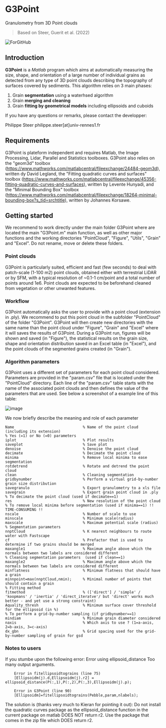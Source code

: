 # G3Point

Granulometry from 3D Point clouds
> Based on Steer, Guerit et al. (2022)

![ForGitHub](https://user-images.githubusercontent.com/17555304/159018713-7272a95e-6400-4490-83f5-868248cffbcb.gif)

## Introduction

**G3Point** is a *Matlab* program which aims at automatically measuring the size, shape, and orientation of a large number of individual grains as detected from any type of 3D point clouds describing the topography of surfaces covered by sediments. This algorithm relies on 3 main phases:
1. Grain **segmentation** using a waterhsed algorithm
2. Grain **merging and cleaning**
3. Grain **fitting by geometrical models** including ellipsoids and cuboids

If you have any questions or remarks, please contact the developper:

Philippe Steer philippe.steer[at]univ-rennes1.fr

## Requirements

G3Point is plateform independent and requires Matlab, the Image Processing, Lidar, Parallel and Statistics toolboxes. G3Point also relies on the "geom3d" toolbox (https://www.mathworks.com/matlabcentral/fileexchange/24484-geom3d), written dy David Legland, the "Fitting quadratic curves and surfaces" toolbox (https://www.mathworks.com/matlabcentral/fileexchange/45356-fitting-quadratic-curves-and-surfaces), written by Levente Hunyadi, and the "Minimal Bounding Box" toolbox (https://www.mathworks.com/matlabcentral/fileexchange/18264-minimal-bounding-box?s_tid=srchtitle), written by Johannes Korsawe.

## Getting started

We recommend to work directly under the main folder G3Point where are located the main "G3Point.m" main function, as well as other major functions and the working directories "PointCloud", "Figure", "Utils", "Grain" and "Excel". Do not rename, move or delete these folders.

### Point clouds

G3Point is particularly suited, efficient and fast (few seconds) to deal with patch-scale (1-100 m2) point clouds, obtained either with terrestrial LiDAR or by SFM, with a typical resolution of ~0.1-1 cm/point and a total number of points around 1e6. Point clouds are expected to be beforehand cleaned from vegetation or other unwanted features.

### Workflow

G3Point automatically asks the user to provide with a point cloud (extension in .ply). We recommend to put this point cloud in the subfolder "PointCloud" of the folder "G3Point". G3Point will then create new directories with the same name than the point cloud under "Figure", "Grain" and "Excel" where it will saves the results of G3Point. During a G3Point run, figures will be shown and saved (in "Figure"), the statistical results on the grain size, shape and orientation distribution saved in an Excel table (in "Excel"), and the point clouds of the segmented grains created (in "Grain").

### Algorithm parameters

G3Point uses a different set of parameters for each point cloud considered. Parameters are provided in the "param.csv" file that is located under the "PointCloud" directory. Each line of the "param.csv" table starts with the name of the associated point clouds and then defines the value of the parameters that are used. See below a screenshot of a example line of this table:

![image](https://user-images.githubusercontent.com/17555304/159018157-c9874503-9a90-47a1-aca1-7ff0b6337085.png)

We now briefly describe the meaning and role of each parameter

    Name                               % Name of the point cloud (including its extension) 
    % Yes (=1) or No (=0) parameters
    iplot                              % Plot results
    saveplot                           % Save plot
    denoise                            % Denoise the point cloud
    decimate                           % Decimate the point cloud
    minima                             % Remove local minima to ease segmentation
    rotdetrend                         % Rotate and detrend the point cloud
    clean                              % Cleaning segmentation
    gridbynumber                       % Perform a virtual grid-by-number grain size distribution
    savegranulo                        % Export granulometry to a xls file
    savegrain                          % Export grain point cloud in .ply
    % To decimate the point cloud (used if decimate==1)   
    res                                % New resolution of the point cloud
    % To remove local minima before segmentation (used if minima==1) !! TIME-CONSUMING !!
    nscale                             % Number of scale to use
    minscale                           % Minimum scale(radius)
    maxscale                           % Maximum potential scale (radius)
    % Segmentation parameters
    nnptCloud                          % K nearest neighbours to route water with Fastscape
    cf                                 % Prefactor that is used to determine if two grains should be merged
    maxangle1                          % Maximum angle above which the normals between two labels are considered different
    % Cleaning segmentation parameters  (used if clean==1)
    maxangle2                          % Maximum angle above which the normals between two labels are considered different
    minflatness                        % Minimum flatness that should have a grain
    minnpoint=max(nnptCloud,nmin);     % Minimal number of points that should contain a grain
    % Fitting method    
    fitmethod                          % (['direct'] / 'simple' / 'koopmans' / 'inertia' / 'direct_iteratve'/ but 'direct' works much better - and yet use a strong constraint)
    Aquality_thresh                    % Minimum surface cover threshold for the ellipsoid (in %)
    % To perform a grid-by-number sampling (if gridbynumber==1)    
    mindiam                            % Minimum grain diameter considered
    naxis                              % Which axis to use ? (1=a-axis, 2=b-axis, 3=c-axis)
    dx_gbn                             % Grid spacing used for the grid-by-number sampling of grain for gsd
          
   ### Notes to users
    
   If you stumbe upon the following error:
        Error using ellipsoid_distance
        Too many output arguments.

        Error in fitellipsoidtograins (line 75)
        [Ellipsoidm(j).d,Ellipsoidm(j).r2] = ellipsoid_distance(P(:,1),P(:,2),P(:,3),Ellipsoidm(j).p);

        Error in G3Point (line 90)
        [Ellipsoidm]=fitellipsoidtograins(Pebble,param,nlabels);

   The solution is (thanks very much to Kieran for pointing it out): Do not install the quadratic curves package as the ellipsoid_distance function in the current package on matlab DOES NOT return r2. Use the package that comes in the zip file which DOES return r2.
